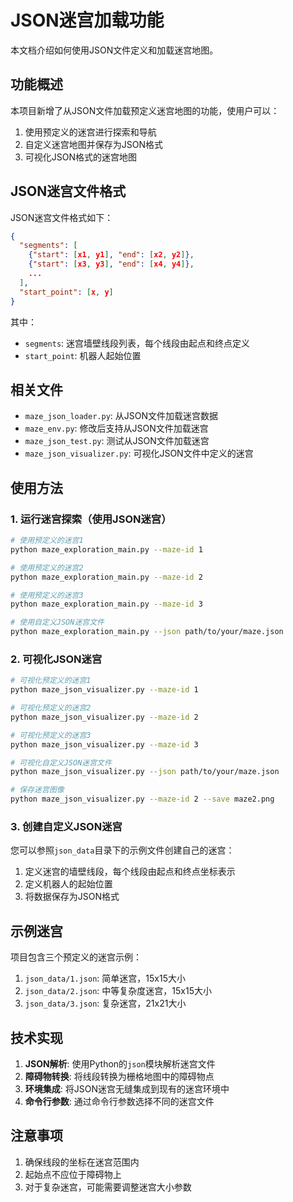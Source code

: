 # JSON迷宫加载功能

本文档介绍如何使用JSON文件定义和加载迷宫地图。

## 功能概述

本项目新增了从JSON文件加载预定义迷宫地图的功能，使用户可以：

1. 使用预定义的迷宫进行探索和导航
2. 自定义迷宫地图并保存为JSON格式
3. 可视化JSON格式的迷宫地图

## JSON迷宫文件格式

JSON迷宫文件格式如下：

```json
{
  "segments": [
    {"start": [x1, y1], "end": [x2, y2]},
    {"start": [x3, y3], "end": [x4, y4]},
    ...
  ],
  "start_point": [x, y]
}
```

其中：
- `segments`: 迷宫墙壁线段列表，每个线段由起点和终点定义
- `start_point`: 机器人起始位置

## 相关文件

- `maze_json_loader.py`: 从JSON文件加载迷宫数据
- `maze_env.py`: 修改后支持从JSON文件加载迷宫
- `maze_json_test.py`: 测试从JSON文件加载迷宫
- `maze_json_visualizer.py`: 可视化JSON文件中定义的迷宫

## 使用方法

### 1. 运行迷宫探索（使用JSON迷宫）

```bash
# 使用预定义的迷宫1
python maze_exploration_main.py --maze-id 1

# 使用预定义的迷宫2
python maze_exploration_main.py --maze-id 2

# 使用预定义的迷宫3
python maze_exploration_main.py --maze-id 3

# 使用自定义JSON迷宫文件
python maze_exploration_main.py --json path/to/your/maze.json
```

### 2. 可视化JSON迷宫

```bash
# 可视化预定义的迷宫1
python maze_json_visualizer.py --maze-id 1

# 可视化预定义的迷宫2
python maze_json_visualizer.py --maze-id 2

# 可视化预定义的迷宫3
python maze_json_visualizer.py --maze-id 3

# 可视化自定义JSON迷宫文件
python maze_json_visualizer.py --json path/to/your/maze.json

# 保存迷宫图像
python maze_json_visualizer.py --maze-id 2 --save maze2.png
```

### 3. 创建自定义JSON迷宫

您可以参照`json_data`目录下的示例文件创建自己的迷宫：

1. 定义迷宫的墙壁线段，每个线段由起点和终点坐标表示
2. 定义机器人的起始位置
3. 将数据保存为JSON格式

## 示例迷宫

项目包含三个预定义的迷宫示例：

1. `json_data/1.json`: 简单迷宫，15x15大小
2. `json_data/2.json`: 中等复杂度迷宫，15x15大小
3. `json_data/3.json`: 复杂迷宫，21x21大小

## 技术实现

1. **JSON解析**: 使用Python的`json`模块解析迷宫文件
2. **障碍物转换**: 将线段转换为栅格地图中的障碍物点
3. **环境集成**: 将JSON迷宫无缝集成到现有的迷宫环境中
4. **命令行参数**: 通过命令行参数选择不同的迷宫文件

## 注意事项

1. 确保线段的坐标在迷宫范围内
2. 起始点不应位于障碍物上
3. 对于复杂迷宫，可能需要调整迷宫大小参数 